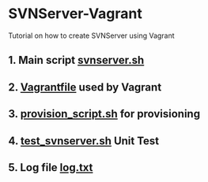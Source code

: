 # SVNServer-Vagrant
Tutorial on how to create SVNServer using Vagrant

## 1. Main script <a href=svnserver.sh>svnserver.sh</a>
## 2. <a href=Vagrantfile>Vagrantfile</a> used by Vagrant
## 3. <a href=provision_script.sh>provision_script.sh</a> for provisioning
## 4. <a href=test_svnserver.sh>test_svnserver.sh</a> Unit Test
## 5. Log file <a href=log.txt>log.txt</a>

